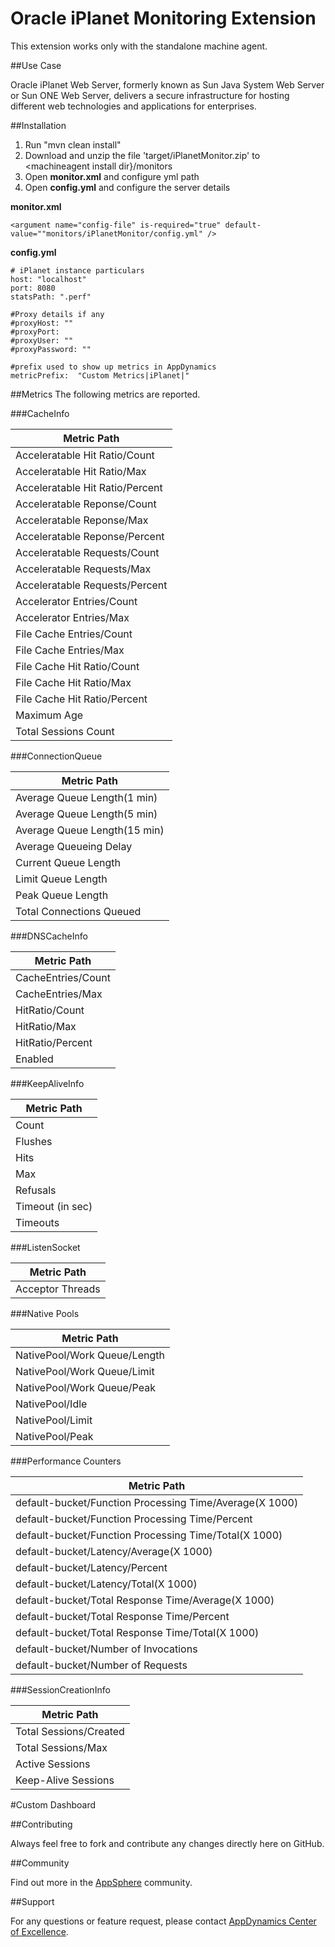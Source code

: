# Oracle iPlanet Monitoring Extension

This extension works only with the standalone machine agent.

##Use Case

Oracle iPlanet Web Server, formerly  known as Sun Java System Web Server or Sun ONE Web Server, delivers a secure infrastructure for hosting different web technologies and applications for enterprises.


##Installation

1. Run "mvn clean install"
2. Download and unzip the file 'target/iPlanetMonitor.zip' to \<machineagent install dir\}/monitors
3. Open <b>monitor.xml</b> and configure yml path
4. Open <b>config.yml</b> and configure the server details

<b>monitor.xml</b>
~~~
<argument name="config-file" is-required="true" default-value=""monitors/iPlanetMonitor/config.yml" />
~~~

<b>config.yml</b>
~~~
# iPlanet instance particulars
host: "localhost"
port: 8080
statsPath: ".perf"

#Proxy details if any
#proxyHost: ""
#proxyPort:
#proxyUser: ""
#proxyPassword: ""

#prefix used to show up metrics in AppDynamics
metricPrefix:  "Custom Metrics|iPlanet|"
~~~

##Metrics
The following metrics are reported.

###CacheInfo

| Metric Path  |
|----------------|
| Acceleratable Hit Ratio/Count |
| Acceleratable Hit Ratio/Max |
| Acceleratable Hit Ratio/Percent |
| Acceleratable Reponse/Count | 
| Acceleratable Reponse/Max |
| Acceleratable Reponse/Percent |
| Acceleratable Requests/Count |
| Acceleratable Requests/Max |
| Acceleratable Requests/Percent |
| Accelerator Entries/Count |
| Accelerator Entries/Max | 
| File Cache Entries/Count |
| File Cache Entries/Max |
| File Cache Hit Ratio/Count |
| File Cache Hit Ratio/Max |
| File Cache Hit Ratio/Percent |
| Maximum Age |
| Total Sessions Count |

###ConnectionQueue

| Metric Path  |
|----------------|
| Average Queue Length(1 min) |
| Average Queue Length(5 min) |
| Average Queue Length(15 min) |
| Average Queueing Delay |
| Current Queue Length |
| Limit Queue Length |
| Peak Queue Length |
| Total Connections Queued |

###DNSCacheInfo

| Metric Path  |
|----------------|
| CacheEntries/Count |
| CacheEntries/Max |
| HitRatio/Count |
| HitRatio/Max |
| HitRatio/Percent |
| Enabled |

###KeepAliveInfo

| Metric Path  |
|----------------|
| Count |
| Flushes |
| Hits |
| Max |
| Refusals |
| Timeout (in sec) |
| Timeouts |

###ListenSocket

| Metric Path  |
|----------------|
| Acceptor Threads |

###Native Pools

| Metric Path  |
|----------------|
| NativePool/Work Queue/Length |
| NativePool/Work Queue/Limit |
| NativePool/Work Queue/Peak |
| NativePool/Idle |
| NativePool/Limit |
| NativePool/Peak |

###Performance Counters

| Metric Path  |
|----------------|
| default-bucket/Function Processing Time/Average(X 1000) |
| default-bucket/Function Processing Time/Percent |
| default-bucket/Function Processing Time/Total(X 1000) |
| default-bucket/Latency/Average(X 1000) |
| default-bucket/Latency/Percent |
| default-bucket/Latency/Total(X 1000) |
| default-bucket/Total Response Time/Average(X 1000) |
| default-bucket/Total Response Time/Percent |
| default-bucket/Total Response Time/Total(X 1000) |
| default-bucket/Number of Invocations |
| default-bucket/Number of Requests |

###SessionCreationInfo

| Metric Path  |
|----------------|
| Total Sessions/Created |
| Total Sessions/Max |
| Active Sessions |
| Keep-Alive Sessions |

#Custom Dashboard
![]()

##Contributing

Always feel free to fork and contribute any changes directly here on GitHub.

##Community

Find out more in the [AppSphere]() community.

##Support

For any questions or feature request, please contact [AppDynamics Center of Excellence](mailto:help@appdynamics.com).
